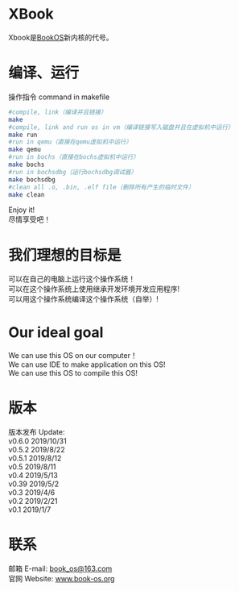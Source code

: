 # XBook
Xbook是[BookOS]( https://github.com/huzichengdevelop/Book-OS)新内核的代号。  
# 编译、运行
操作指令 command in makefile  
```sh
#compile, link（编译并且链接）
make
#compile, link and run os in vm（编译链接写入磁盘并且在虚拟机中运行）
make run
#run in qemu（直接在qemu虚拟机中运行）
make qemu
#run in bochs（直接在bochs虚拟机中运行）
make bochs
#run in bochsdbg（运行bochsdbg调试器）
make bochsdbg
#clean all .o, .bin, .elf file（删除所有产生的临时文件）
make clean
```
Enjoy it!  
尽情享受吧！  
# 我们理想的目标是  
可以在自己的电脑上运行这个操作系统！  
可以在这个操作系统上使用继承开发环境开发应用程序!  
可以用这个操作系统编译这个操作系统（自举）!  

# Our ideal goal  
We can use this OS on our computer！  
We can use IDE to make application on this OS!  
We can use this OS to compile this OS!  

# 版本
版本发布 Update:  
    v0.6.0 2019/10/31  
    v0.5.2 2019/8/22  
    v0.5.1 2019/8/12  
    v0.5 2019/8/11  
    v0.4 2019/5/13  
    v0.39 2019/5/2  
    v0.3 2019/4/6  
    v0.2 2019/2/21  
    v0.1 2019/1/7  
# 联系
邮箱 E-mail: book_os@163.com  
官网 Website: www.book-os.org  
